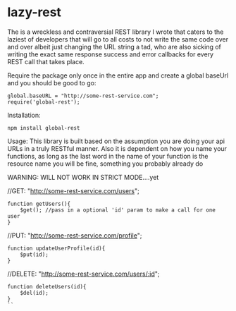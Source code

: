 # lazy-rest
The is a wreckless and contraversial REST library I wrote that caters to the laziest of developers that will go to all costs to not write the same code over and over albeit just changing the URL string a tad, who are also sicking of writing the exact same response success and error callbacks for every REST call that takes place.

Require the package only once in the entire app and create a global baseUrl and you should be good to go:
```
global.baseURL = "http://some-rest-service.com";
require('global-rest');
```

Installation:
```
npm install global-rest
```

Usage: This library is built based on the assumption you are doing your api URLs in a truly RESTful manner. Also it is dependent on how you name your functions, as long as the last word in the name of your function is the resource name you will be fine, something you probably already do

WARNING: WILL NOT WORK IN STRICT MODE....yet

//GET: "http://some-rest-service.com/users";
```
function getUsers(){
	$get(); //pass in a optional 'id' param to make a call for one user
}
```

//PUT: "http://some-rest-service.com/profile";
```
function updateUserProfile(id){
	$put(id);
}
```

//DELETE:  "http://some-rest-service.com/users/:id";
```
function deleteUsers(id){
	$del(id);
}
``



